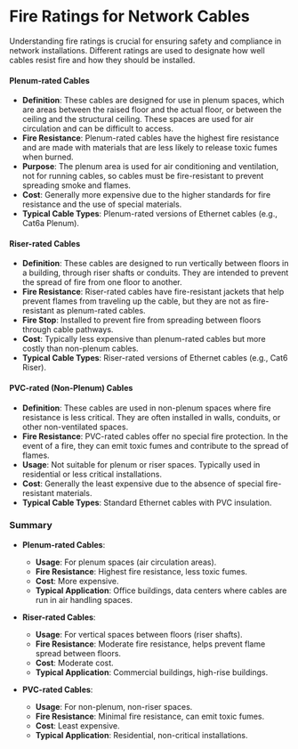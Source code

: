 <h1>Fire Ratings for Network Cables</h1>

Understanding fire ratings is crucial for ensuring safety and compliance in network installations. Different ratings are used to designate how well cables resist fire and how they should be installed.

#### **Plenum-rated Cables**
- **Definition**: These cables are designed for use in plenum spaces, which are areas between the raised floor and the actual floor, or between the ceiling and the structural ceiling. These spaces are used for air circulation and can be difficult to access.
- **Fire Resistance**: Plenum-rated cables have the highest fire resistance and are made with materials that are less likely to release toxic fumes when burned.
- **Purpose**: The plenum area is used for air conditioning and ventilation, not for running cables, so cables must be fire-resistant to prevent spreading smoke and flames.
- **Cost**: Generally more expensive due to the higher standards for fire resistance and the use of special materials.
- **Typical Cable Types**: Plenum-rated versions of Ethernet cables (e.g., Cat6a Plenum).

#### **Riser-rated Cables**
- **Definition**: These cables are designed to run vertically between floors in a building, through riser shafts or conduits. They are intended to prevent the spread of fire from one floor to another.
- **Fire Resistance**: Riser-rated cables have fire-resistant jackets that help prevent flames from traveling up the cable, but they are not as fire-resistant as plenum-rated cables.
- **Fire Stop**: Installed to prevent fire from spreading between floors through cable pathways.
- **Cost**: Typically less expensive than plenum-rated cables but more costly than non-plenum cables.
- **Typical Cable Types**: Riser-rated versions of Ethernet cables (e.g., Cat6 Riser).

#### **PVC-rated (Non-Plenum) Cables**
- **Definition**: These cables are used in non-plenum spaces where fire resistance is less critical. They are often installed in walls, conduits, or other non-ventilated spaces.
- **Fire Resistance**: PVC-rated cables offer no special fire protection. In the event of a fire, they can emit toxic fumes and contribute to the spread of flames.
- **Usage**: Not suitable for plenum or riser spaces. Typically used in residential or less critical installations.
- **Cost**: Generally the least expensive due to the absence of special fire-resistant materials.
- **Typical Cable Types**: Standard Ethernet cables with PVC insulation.

### **Summary**

- **Plenum-rated Cables**:
  - **Usage**: For plenum spaces (air circulation areas).
  - **Fire Resistance**: Highest fire resistance, less toxic fumes.
  - **Cost**: More expensive.
  - **Typical Application**: Office buildings, data centers where cables are run in air handling spaces.

- **Riser-rated Cables**:
  - **Usage**: For vertical spaces between floors (riser shafts).
  - **Fire Resistance**: Moderate fire resistance, helps prevent flame spread between floors.
  - **Cost**: Moderate cost.
  - **Typical Application**: Commercial buildings, high-rise buildings.

- **PVC-rated Cables**:
  - **Usage**: For non-plenum, non-riser spaces.
  - **Fire Resistance**: Minimal fire resistance, can emit toxic fumes.
  - **Cost**: Least expensive.
  - **Typical Application**: Residential, non-critical installations.
